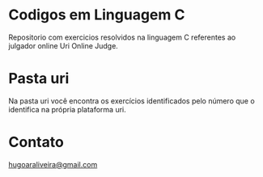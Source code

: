 # Codigos em Linguagem C
Repositorio com exercicios resolvidos na linguagem C referentes ao julgador online Uri Online Judge.

# Pasta uri
Na pasta uri você encontra os exercícios identificados pelo número que o identifica na própria plataforma uri.

# Contato 
  hugoaraliveira@gmail.com
